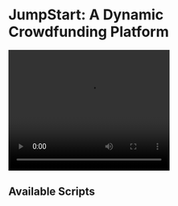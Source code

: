 # JumpStart: A Dynamic Crowdfunding Platform

[<video width="320" height="240" autoplay loop  src='./private/1-Landing_Page.mp4'>
</video>](https://github.com/HarshaExplorer/JumpStart/main/private/1-Landing_Page.mp4)


## Available Scripts
